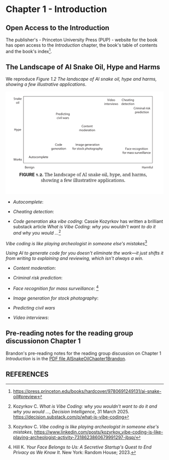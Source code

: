 # Chapter 1 - Introduction

## Open Access to the Introduction

The publisher's - Princeton University Press (PUP) - website for the book has open access to the _Introduction_ chapter, the book's table of contents and the book's index[^AISnakeOilIntroduction].

## The Landscape of AI Snake Oil, Hype and Harms

We reproduce *Figure 1.2* _The landscape of AI snake oil, hype and harms, showing a few illustrative applications_. 

![The landscape of AI snake oil, hype and harms, showing a few illustrative applications.](../images/Figure1_2.png)

- _Autocomplete_: 

- _Cheating detection_:

- _Code generation_ aka _vibe coding_: Cassie Kozyrkov has written a brilliant substack article _What is Vibe Coding: why you wouldn't want to do it and why you would ..._[^WhatIsVibeCoding]

_Vibe coding is like playing archeologist in someone else's mistakes_[^VibeCodingLinkedIn]

_Using AI to generate code for you doesn't eliminate the work—it just shifts it from writing to explaining and reviewing, which isn't always a win._


- _Content moderation_:

- _Criminal risk prediction_:

- _Face recognition for mass surveillance_: [^YourFaceBelongsToUs]

- _Image generation for stock photography_:

- _Predicting civil wars_

- _Video interviews_:

## Pre-reading notes for the reading group discussionon Chapter 1

Brandon's pre-reading notes for the reading group discussion on Chapter 1 _Introduction_ is in the [PDF file AISnakeOilChapter1Brandon](AISnakeOilChapter1Brandon.pdf).

## REFERENCES

[^AISnakeOilIntroduction]:	
	https://press.princeton.edu/books/hardcover/9780691249131/ai-snake-oil#preview
	
[^WhatIsVibeCoding]:
    Kozyrkov C. _What is Vibe Coding: why you wouldn't want to do it and why you would ..._, *Decision Intelligence*, 31 March 2025.
	https://decision.substack.com/p/what-is-vibe-coding
	
[^VibeCodingLinkedIn]:
    Kozyrkov C. _Vibe coding is like playing archeologist in someone else's mistakes_, 
	https://www.linkedin.com/posts/kozyrkov_vibe-coding-is-like-playing-archeologist-activity-7318623860679991297-jbsp/
	
[^YourFaceBelongsToUs]:
    Hill K. _Your Face Belongs to Us: A Secretive Startup's Quest to End Privacy as We Know It_. New York: Random House; 2023.
	
	

